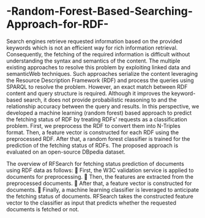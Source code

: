 # -Random-Forest-Based-Searching-Approach-for-RDF-

Search engines retrieve requested information based on the provided keywords which is not an efficient way for rich information retrieval. Consequently, the fetching of the required information is difficult without understanding the syntax and semantics of the content. The multiple existing approaches to resolve this problem by exploiting linked data and semanticWeb techniques. Such approaches serialize the content leveraging the Resource Description Framework (RDF) and process the queries using SPARQL to resolve the problem. However, an exact match between RDF content and query structure is required. Although it improves the keyword-based search, it does not provide probabilistic reasoning to
and the relationship accuracy between the query and results. In this perspective, we developed a machine learning (random forest) based approach to predict the fetching status of RDF by treating RDFs' requests as a classification problem. First, we preprocess the RDF to convert them into N-Triples format. Then, a feature vector is constructed for each RDF using the preprocessed RDF. After that, a random forest classifier is trained for the prediction of the fetching status of RDFs. The proposed approach is evaluated on
an open-source DBpedia dataset. 

The overview of RFSearch for fetching status prediction of documents using RDF data as follows:
 First, the W3C validation service is applied to documents for preprocessing.
 Then, the features are extracted from the preprocessed documents.
 After that, a feature vector is constructed for documents.
 Finally, a machine learning classifier is leveraged to anticipate the fetching status of documents. RFSearch takes the constructed feature vector to the classifier as input that predicts whether the requested documents is fetched or not.
